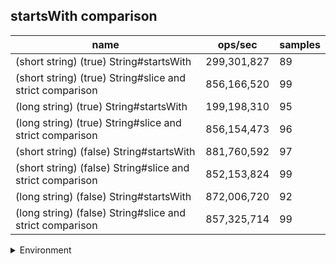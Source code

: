 ## startsWith comparison

|name|ops/sec|samples|
|-|-|-|
|(short string) (true) String#startsWith|299,301,827|89|
|(short string) (true) String#slice and strict comparison|856,166,520|99|
|(long string) (true) String#startsWith|199,198,310|95|
|(long string) (true) String#slice and strict comparison|856,154,473|96|
|(short string) (false) String#startsWith|881,760,592|97|
|(short string) (false) String#slice and strict comparison|852,153,824|99|
|(long string) (false) String#startsWith|872,006,720|92|
|(long string) (false) String#slice and strict comparison|857,325,714|99|


<details>
<summary>Environment</summary>

* __Machine:__ linux x64 | 4 vCPUs | 15.6GB Mem
* __Run:__ Tue Apr 23 2024 17:16:07 GMT+0000 (Coordinated Universal Time)
</details>

<!--
{"environment":{"platform":"linux","arch":"x64","cpus":4,"totalMemory":15.606494903564453},"benchmarks":[{"name":"(short string) (true) String#startsWith","opsSec":299301826.860121,"samples":7},{"name":"(short string) (true) String#slice and strict comparison","opsSec":856166519.6409274,"samples":6},{"name":"(long string) (true) String#startsWith","opsSec":199198309.79338887,"samples":8},{"name":"(long string) (true) String#slice and strict comparison","opsSec":856154473.2630231,"samples":6},{"name":"(short string) (false) String#startsWith","opsSec":881760592.4785908,"samples":6},{"name":"(short string) (false) String#slice and strict comparison","opsSec":852153824.3334799,"samples":6},{"name":"(long string) (false) String#startsWith","opsSec":872006719.8026365,"samples":7},{"name":"(long string) (false) String#slice and strict comparison","opsSec":857325713.6724315,"samples":8}]}-->
